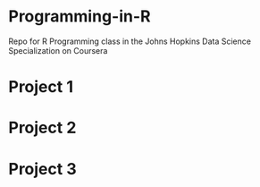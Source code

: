 # Programming-in-R
Repo for R Programming class in the Johns Hopkins Data Science Specialization on Coursera

# Project 1

# Project 2

# Project 3
